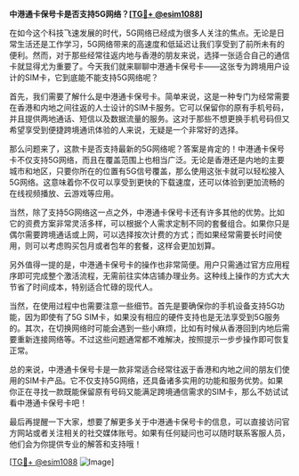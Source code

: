 **中港通卡保号卡是否支持5G网络？[[TG💪+ @esim1088](https://t.me/s/esim1088)]**

在如今这个科技飞速发展的时代，5G网络已经成为很多人关注的焦点。无论是日常生活还是工作学习，5G网络带来的高速度和低延迟让我们享受到了前所未有的便利。然而，对于那些经常往返内地与香港的朋友来说，选择一张适合自己的通信卡就显得尤为重要了。今天我们就来聊聊中港通卡保号卡——这张专为跨境用户设计的SIM卡，它到底能不能支持5G网络呢？

首先，我们需要了解什么是中港通卡保号卡。简单来说，这是一种专门为经常需要在香港和内地之间往返的人士设计的SIM卡服务。它可以保留你的原有手机号码，并且提供两地通话、短信以及数据流量的服务。这对于那些不想更换手机号码但又希望享受到便捷跨境通讯体验的人来说，无疑是一个非常好的选择。

那么问题来了，这款卡是否支持最新的5G网络呢？答案是肯定的！中港通卡保号卡不仅支持5G网络，而且在覆盖范围上也相当广泛。无论是香港还是内地的主要城市和地区，只要你所在的位置有5G信号覆盖，那么使用这张卡就可以轻松接入5G网络。这意味着你不仅可以享受到更快的下载速度，还可以体验到更加流畅的在线视频播放、云游戏等应用。

当然，除了支持5G网络这一点之外，中港通卡保号卡还有许多其他的优势。比如它的资费方案非常灵活多样，可以根据个人需求定制不同的套餐组合。如果你只是偶尔需要跨境通话或上网，可以选择按次计费的方式；而如果经常需要长时间使用，则可以考虑购买包月或者包年的套餐，这样会更加划算。

另外值得一提的是，中港通卡保号卡的操作也非常简便。用户只需通过官方应用程序即可完成整个激活流程，无需前往实体店铺办理业务。这种线上操作的方式大大节省了时间成本，特别适合忙碌的现代人。

当然，在使用过程中也需要注意一些细节。首先是要确保你的手机设备支持5G功能，因为即使有了5G SIM卡，如果没有相应的硬件支持也是无法享受到5G服务的。其次，在切换网络时可能会遇到一些小麻烦，比如有时候从香港回到内地后需要重新连接网络等。不过这些问题通常都不难解决，按照提示一步步操作即可恢复正常。

总的来说，中港通卡保号卡是一款非常适合经常往返于香港和内地之间的朋友们使用的SIM卡产品。它不仅支持5G网络，还具备诸多实用的功能和服务优势。如果你正在寻找一款既能保留原有号码又能满足跨境通信需求的SIM卡，那么不妨试试看中港通卡保号卡吧！

最后再提醒一下大家，想要了解更多关于中港通卡保号卡的信息，可以直接访问官方网站或者关注相关的社交媒体账号。如果有任何疑问也可以随时联系客服人员，他们会为你提供专业的解答和支持哦！

[[TG💪+ @esim1088](https://t.me/s/esim1088) ![Image](https://i.postimg.cc/4NQfJmqS/Snipaste-2025-05-13-00-14-12.png)]